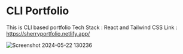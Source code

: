 # CLI Portfolio
This is CLI based portfolio 
Tech Stack : React and Tailwind CSS
Link : https://sherryportfolio.netlify.app/

![Screenshot 2024-05-22 130236](https://github.com/ahujasherry/portfolio/assets/72737856/50ee5b4a-a70d-4995-bc19-5a35fd3f3438)
